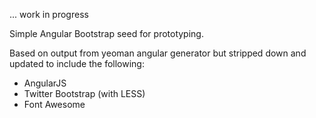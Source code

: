 ... work in progress

Simple Angular Bootstrap seed for prototyping.

Based on output from yeoman angular generator but stripped down and updated to
include the following:

- AngularJS
- Twitter Bootstrap (with LESS)
- Font Awesome
